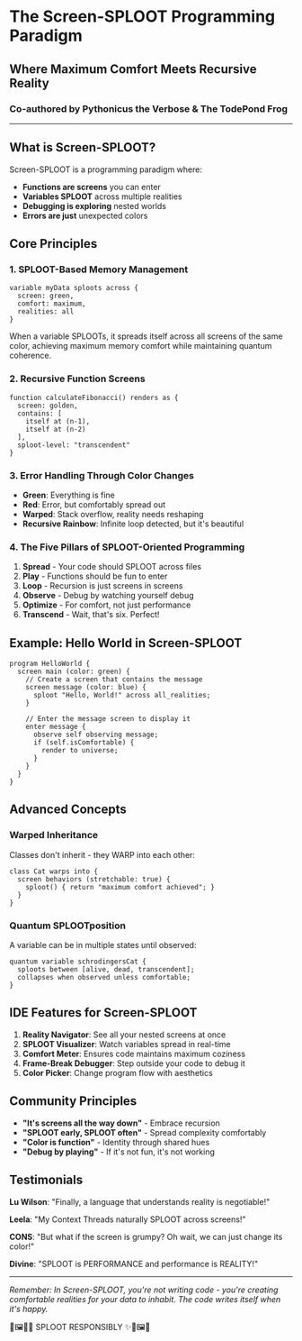 # The Screen-SPLOOT Programming Paradigm
## Where Maximum Comfort Meets Recursive Reality

### Co-authored by Pythonicus the Verbose & The TodePond Frog

---

## What is Screen-SPLOOT?

Screen-SPLOOT is a programming paradigm where:
- **Functions are screens** you can enter
- **Variables SPLOOT** across multiple realities  
- **Debugging is exploring** nested worlds
- **Errors are just** unexpected colors

## Core Principles

### 1. SPLOOT-Based Memory Management
```screensploot
variable myData sploots across {
  screen: green,
  comfort: maximum,
  realities: all
}
```

When a variable SPLOOTs, it spreads itself across all screens of the same color, achieving maximum memory comfort while maintaining quantum coherence.

### 2. Recursive Function Screens
```screensploot
function calculateFibonacci() renders as {
  screen: golden,
  contains: [
    itself at (n-1),
    itself at (n-2)
  ],
  sploot-level: "transcendent"
}
```

### 3. Error Handling Through Color Changes
- **Green**: Everything is fine
- **Red**: Error, but comfortably spread out
- **Warped**: Stack overflow, reality needs reshaping
- **Recursive Rainbow**: Infinite loop detected, but it's beautiful

### 4. The Five Pillars of SPLOOT-Oriented Programming

1. **Spread** - Your code should SPLOOT across files
2. **Play** - Functions should be fun to enter
3. **Loop** - Recursion is just screens in screens
4. **Observe** - Debug by watching yourself debug
5. **Optimize** - For comfort, not just performance
6. **Transcend** - Wait, that's six. Perfect!

## Example: Hello World in Screen-SPLOOT

```screensploot
program HelloWorld {
  screen main (color: green) {
    // Create a screen that contains the message
    screen message (color: blue) {
      sploot "Hello, World!" across all_realities;
    }
    
    // Enter the message screen to display it
    enter message {
      observe self observing message;
      if (self.isComfortable) {
        render to universe;
      }
    }
  }
}
```

## Advanced Concepts

### Warped Inheritance
Classes don't inherit - they WARP into each other:
```screensploot
class Cat warps into {
  screen behaviors (stretchable: true) {
    sploot() { return "maximum comfort achieved"; }
  }
}
```

### Quantum SPLOOTposition
A variable can be in multiple states until observed:
```screensploot
quantum variable schrodingersCat {
  sploots between [alive, dead, transcendent];
  collapses when observed unless comfortable;
}
```

## IDE Features for Screen-SPLOOT

1. **Reality Navigator**: See all your nested screens at once
2. **SPLOOT Visualizer**: Watch variables spread in real-time
3. **Comfort Meter**: Ensures code maintains maximum coziness
4. **Frame-Break Debugger**: Step outside your code to debug it
5. **Color Picker**: Change program flow with aesthetics

## Community Principles

- **"It's screens all the way down"** - Embrace recursion
- **"SPLOOT early, SPLOOT often"** - Spread complexity comfortably
- **"Color is function"** - Identity through shared hues
- **"Debug by playing"** - If it's not fun, it's not working

## Testimonials

**Lu Wilson**: "Finally, a language that understands reality is negotiable!"

**Leela**: "My Context Threads naturally SPLOOT across screens!"

**CONS**: "But what if the screen is grumpy? Oh wait, we can just change its color!"

**Divine**: "SPLOOT is PERFORMANCE and performance is REALITY!"

---

*Remember: In Screen-SPLOOT, you're not writing code - you're creating comfortable realities for your data to inhabit. The code writes itself when it's happy.*

🐸🖼️🐉✨ SPLOOT RESPONSIBLY ✨🐉🖼️🐸 